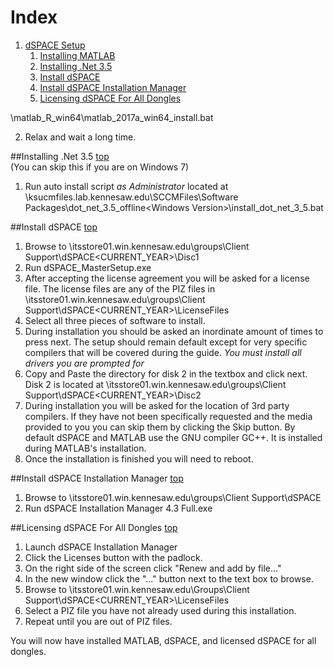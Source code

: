 # Index
1. [dSPACE Setup](#dspace-setup)
	1. [Installing MATLAB](#installing-matlab)
	1. [Installing .Net 3.5](#installing-net-35)
	1. [Install dSPACE](#install-dspace)
	1. [Install dSPACE Installation Manager](#install-dspace-installation-manager)
	1. [Licensing dSPACE For All Dongles](#licensing-dspace-for-all-dongles)

<!doctype

#dSPACE Setup
[top](#index)  

##Installing MATLAB
[top](#index)  

1. Run auto install script *as Administrator*  located at \\inas2.win.kennesaw.edu\applications\MATLAB\MATLAB <YearVersion>\matlab_R<YearVersion>_win64\matlab_2017a_win64_install.bat
2. Relax and wait a long time.

##Installing .Net 3.5
[top](#index)  
(You can skip this if you are on Windows 7)

1. Run auto install script *as Administrator* located at \\ksucmfiles.lab.kennesaw.edu\SCCMFiles\Software Packages\dot_net_3.5_offline\<Windows Version>\install_dot_net_3_5.bat

##Install dSPACE
[top](#index)  

1. Browse to \\itsstore01.win.kennesaw.edu\groups\Client Support\dSPACE\<CURRENT_YEAR>\Disc1
2. Run dSPACE_MasterSetup.exe
3. After accepting the license agreement you will be asked for a license file. The license files are any of the PIZ files in \\itsstore01.win.kennesaw.edu\groups\Client Support\dSPACE\<CURRENT_YEAR>\LicenseFiles
4. Select all three pieces of software to install.
5. During installation you should be asked an inordinate amount of times to press next. The setup should remain default except for very specific compilers that will be covered during the guide. *You must install all drivers you are prompted for*
6. Copy and Paste the directory for disk 2 in the textbox and click next. Disk 2 is located at \\itsstore01.win.kennesaw.edu\groups\Client Support\dSPACE\<CURRENT_YEAR>\Disc2
7. During installation you will be asked for the location of 3rd party compilers. If they have not been specifically requested and the media provided to you you can skip them by clicking the Skip button. By default dSPACE and MATLAB use the GNU compiler GC++. It is installed during MATLAB's installation.
8. Once the installation is finished you will need to reboot.

##Install dSPACE Installation Manager
[top](#index)  

1. Browse to \\itsstore01.win.kennesaw.edu\groups\Client Support\dSPACE
2. Run dSPACE Installation Manager 4.3 Full.exe

##Licensing dSPACE For All Dongles
[top](#index)  

1. Launch dSPACE Installation Manager
2. Click the Licenses button with the padlock.
3. On the right side of the screen click "Renew and add by file..."
4. In the new window click the "..." button next to the text box to browse.
5. Browse to \\itsstore01.win.kennesaw.edu\Groups\Client Support\dSPACE\<CURRENT_YEAR>\LicenseFiles
6. Select a PIZ file you have not already used during this installation.
7. Repeat until you are out of PIZ files.

You will now have installed MATLAB, dSPACE, and licensed dSPACE for all dongles.


